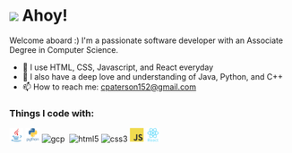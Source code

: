 <h1><img src="https://user-images.githubusercontent.com/88216297/197447547-06acf626-6045-4d28-bfb7-7dc4660a5781.gif" width="30"/> Ahoy! </h1>

<p>Welcome aboard :) I'm a passionate software developer with an Associate Degree in Computer Science.</p>

- 🌳 I use HTML, CSS, Javascript, and React everyday
- 🌱 I also have a deep love and understanding of Java, Python, and C++
- 📫 How to reach me: cpaterson152@gmail.com

<h3>Things I code with: </h3>
<p>
  <img src="https://raw.githubusercontent.com/devicons/devicon/master/icons/java/java-original.svg" alt="java" width="25" height="25"/>
  <img src="https://raw.githubusercontent.com/devicons/devicon/master/icons/python/python-original-wordmark.svg" alt="python" width="25" height="25"/>
  <img src="https://www.vectorlogo.zone/logos/google_cloud/google_cloud-icon.svg" alt="gcp" width="25" height="25"/>
  <img/>
  <img alt="html5" src="https://img.shields.io/badge/-HTML5-E34F26?style=flat-square&logo=html5&logoColor=white"/>
  <img alt="css3" src="https://img.shields.io/badge/-css3-CC6699?style=flat-square&logo=css3&logoColor=white"/>
  <img src="https://raw.githubusercontent.com/devicons/devicon/master/icons/javascript/javascript-original.svg" alt="javascript" width="25" height="25"/>
  <img src="https://raw.githubusercontent.com/devicons/devicon/master/icons/react/react-original-wordmark.svg" alt="react" width="25" height="25"/>
</p>
